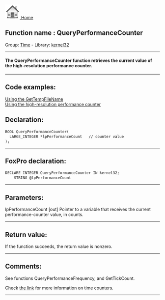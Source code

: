 [<img src="../../images/home.png"> Home ](https://github.com/VFPX/Win32API)  

## Function name : QueryPerformanceCounter
Group: [Time](../../functions_group.md#Time)  -  Library: [kernel32](../../../libraries.md#kernel32)  
***  


#### The QueryPerformanceCounter function retrieves the current value of the high-resolution performance counter.
***  


## Code examples:
[Using the GetTempFileName](../../samples/sample_016.md)  
[Using the high-resolution performance counter](../../samples/sample_262.md)  

## Declaration:
```foxpro  
BOOL QueryPerformanceCounter(
  LARGE_INTEGER *lpPerformanceCount   // counter value
);  
```  
***  


## FoxPro declaration:
```foxpro  
DECLARE INTEGER QueryPerformanceCounter IN kernel32;
	STRING @lpPerformanceCount  
```  
***  


## Parameters:
lpPerformanceCount 
[out] Pointer to a variable that receives the current performance-counter value, in counts.   
***  


## Return value:
If the function succeeds, the return value is nonzero.  
***  


## Comments:
See functions QueryPerformanceFrequency, and GetTickCount.  
  
Check <a href="http://cs-www.bu.edu/groups/realtime/SRMS-NT/event_scheduling.htm">the link</a> for more information on time counters.  
  
***  

